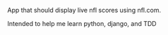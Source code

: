 App that should display live nfl scores using nfl.com. 

Intended to help me learn python, django, and TDD
